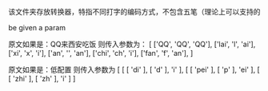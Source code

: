 该文件夹存放转换器，特指不同打字的编码方式，不包含五笔（理论上可以支持的

be given a param

原文如果是：QQ来西安吃饭
则传入参数为：
[
  ['QQ', 'QQ', 'QQ'],
  ['lai', 'l', 'ai'],
  ['xi', 'x', 'i'],
  ['an', '', 'an'],
  ['chi', 'ch', 'i'],
  ['fan', 'f', 'an'],
]

原文如果是：低配置
则传入参数为
[
  [ [ 'di' ], [ 'd' ], 'i' ],
  [ [ 'pei' ], [ 'p' ], 'ei' ],
  [ [ 'zhi' ], [ 'zh' ], 'i' ]
]
